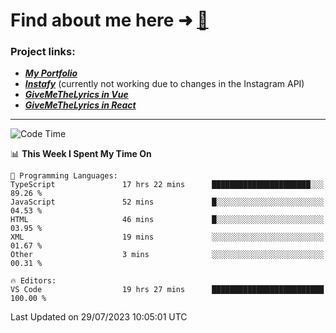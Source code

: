 # Find about me here ➜ [🧑](https://pauabella.dev)

### Project links:
- ***[My Portfolio](https://pauabella.dev)***
- ***[Instafy](https://instafy.me)*** (currently not working due to changes in the Instagram API)
- ***[GiveMeTheLyrics in Vue](https://lyrics.pauabella.dev)***
- ***[GiveMeTheLyrics in React](https://pauabella.dev/GiveMeTheLyrics)***

---
<!--START_SECTION:waka-->
![Code Time](http://img.shields.io/badge/Code%20Time-2%2C341%20hrs%2018%20mins-blue)

📊 **This Week I Spent My Time On** 

```text
💬 Programming Languages: 
TypeScript               17 hrs 22 mins      ██████████████████████░░░   89.26 % 
JavaScript               52 mins             █░░░░░░░░░░░░░░░░░░░░░░░░   04.53 % 
HTML                     46 mins             █░░░░░░░░░░░░░░░░░░░░░░░░   03.95 % 
XML                      19 mins             ░░░░░░░░░░░░░░░░░░░░░░░░░   01.67 % 
Other                    3 mins              ░░░░░░░░░░░░░░░░░░░░░░░░░   00.31 % 

🔥 Editors: 
VS Code                  19 hrs 27 mins      █████████████████████████   100.00 % 
```


 Last Updated on 29/07/2023 10:05:01 UTC
<!--END_SECTION:waka-->
